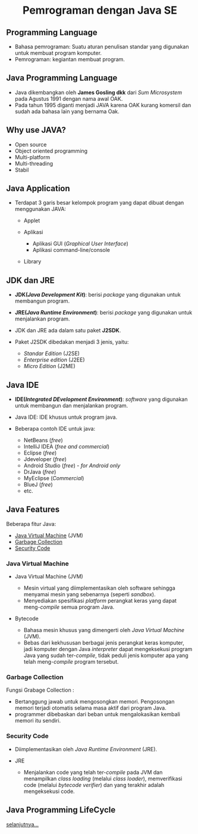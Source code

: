 <h1 align="center">Pemrograman dengan Java SE</h1>

## Programming Language

+ Bahasa pemrograman: Suatu aturan penulisan standar yang digunakan untuk membuat program komputer.
+ Pemrograman: kegiantan membuat program.

## Java Programming Language

+ Java dikembangkan oleh **James Gosling dkk** dari *Sum Microsystem* pada Agustus 1991 dengan nama awal OAK.
+ Pada tahun 1995 diganti menjadi JAVA karena OAK kurang komersil dan sudah ada bahasa lain yang bernama Oak.

## Why use JAVA?

+ Open source
+ Object oriented programming
+ Multi-platform
+ Multi-threading
+ Stabil

## Java Application

* Terdapat 3 garis besar kelompok program yang dapat dibuat dengan menggunakan JAVA:

    * Applet
    * Aplikasi

        * Aplikasi GUI (*Graphical User Interface*)
        * Aplikasi command-line/console

    * Library

## JDK dan JRE

+ **JDK(*Java Development Kit*)**: berisi *package* yang digunakan untuk membangun program.
+ **JRE(*Java Runtime Environment*)**: berisi *package* yang digunakan untuk menjalankan program.
+ JDK dan JRE ada dalam satu paket **J2SDK**.
+ Paket J2SDK dibedakan menjadi 3 jenis, yaitu:

    + *Standar Edition* (J2SE)
    + *Enterprise edition* (J2EE)
    + *Micro Edition* (J2ME)

## Java IDE

+ **IDE(*Integrated DEvelopment Environment*)**: *software* yang digunakan untuk membangun dan menjalankan program.
+ Java IDE: IDE khusus untuk program java.
+ Beberapa contoh IDE untuk java:

    + NetBeans (*free*)
    + IntelliJ IDEA (*free and commercial*)
    + Eclipse (*free*)
    + Jdeveloper (*free*)
    + Android Studio (*free*) - *for Android only*
    + DrJava (*free*)
    + MyEclipse (*Commercial*)
    + BlueJ (*free*)
    + etc.

## Java Features

Beberapa fitur Java:

+ [Java Virtual Machine](#java-virtual-machine) (JVM)
+ [Garbage Collection](#garbage-collection)
+ [Security Code](#security-code)

### Java Virtual Machine

+ Java Virtual Machine (JVM)

    + Mesin virtual yang diimplementasikan oleh software sehingga menyamai mesin yang sebenarnya (seperti *sandbox*).
    + Menyediakan spesifikasi *platform* perangkat keras yang dapat meng-*compile* semua program Java.

+ Bytecode

    + Bahasa mesin khusus yang dimengerti oleh *Java Virtual Machine* (JVM).
    + Bebas dari kekhususan berbagai jenis perangkat keras komputer, jadi komputer dengan Java *interpreter* dapat mengeksekusi program Java yang sudah ter-*compile*, tidak peduli jenis komputer apa yang telah meng-*compile* program tersebut.


### Garbage Collection

Fungsi Grabage Collection :

+ Bertanggung jawab untuk mengosongkan memori. Pengosongan memori terjadi otomatis selama masa aktif dari program Java.
+ programmer dibebaskan dari beban untuk mengalokasikan kembali memori itu sendiri.

### Security Code

+ Diimplementasikan oleh *Java Runtime Environment* (JRE).
+ JRE

    + Menjalankan code yang telah ter-*compile* pada JVM dan menampilkan *class loading* (melalui *class loader*), memverifikasi code (melalui *bytecode verifier*) dan yang terakhir adalah mengeksekusi code.

## Java Programming LifeCycle


[selanjutnya...]()
